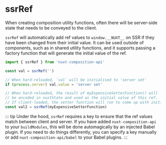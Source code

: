 ---
---

# ssrRef

When creating composition utility functions, often there will be server-side state that needs to be conveyed to the client.

`ssrRef` will automatically add ref values to `window.__NUXT__` on SSR if they have been changed from their initial value. It can be used outside of components, such as in shared utility functions, and it supports passing a factory function that will generate the initial value of the ref.

```ts
import { ssrRef } from 'nuxt-composition-api'

const val = ssrRef('')

// When hard-reloaded, `val` will be initialised to 'server set'
if (process.server) val.value = 'server set'

// When hard-reloaded, the result of myExpensiveSetterFunction() will
// be encoded in nuxtState and used as the initial value of this ref.
// If client-loaded, the setter function will run to come up with initial value.
const val2 = ssrRef(myExpensiveSetterFunction)
```

::: tip
Under the hood, `ssrRef` requires a key to ensure that the ref values match between client and server. If you have added `nuxt-composition-api` to your `buildModules`, this will be done automagically by an injected Babel plugin. If you need to do things differently, you can specify a key manually or add `nuxt-composition-api/babel` to your Babel plugins.
:::
